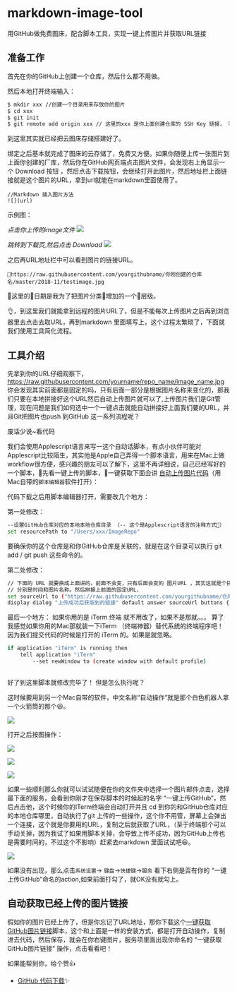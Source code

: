# markdown-image-tool
用GitHub做免费图床，配合脚本工具，实现一键上传图片并获取URL链接

## 准备工作
首先在你的GitHub上创建一个仓库，然后什么都不用做。

然后本地打开终端输入：

```bash
$ mkdir xxx //创建一个目录用来存放你的图片
$ cd xxx 
$ git init 
$ git remote add origin xxx // 这里的xxx 是你上面创建仓库的 SSH Key 链接， 不要用HTTPS那个地址，那个每次需要输入密码，这个是要关联你的GitHub远程仓库用的
```
到这里其实就已经把云图床存储搭建好了。

绑定之后基本就完成了图床的云存储了，免费又方便。如果你随便上传一张图片到上面你创建的厂库，然后你在GitHub网页端点击图片文件，会发现右上角显示一个 Download 按钮 ，然后点击下载按钮，会继续打开此图片，然后地址栏上面链接就是这个图片的URL，拿到url就能在markdown里面使用了。
```
//Markdown 插入图片方法
![](url)
```

示例图：

*点击你上传的image文件*
![](https://raw.githubusercontent.com/AssassinZF/MDImageRepo/master/2018-11/jietu1.png)

*跳转到下载页,然后点击 Download*
![](https://raw.githubusercontent.com/AssassinZF/MDImageRepo/master/2018-11/jietu2.png)

之后再URL地址栏中可以看到图片的链接URL。

```
https://raw.githubusercontent.com/yourgithubname/你刚创建的仓库名/master/2018-11/testimage.jpg
```

这里的日期是我为了把图片分类增加的一个层级。

👌，到这里我们就能拿到远程的图片URL了，但是不能每次上传图片之后再到浏览器里去点击去取URL，再到markdown 里面填写上，这个过程太繁琐了，下面就我们使用工具简化流程。

## 工具介绍

先拿到你的URL仔细观察下，https://raw.githubusercontent.com/yourname/repo_name/image_name.jpg 你会发现其实前面都是固定的吗，只有后面一部分是根据图片名称来变化的，那我们只要在本地拼接好这个URL然后自动上传图片就可以了,上传图片我们是Git管理，现在问题是我们如何选中一个一键点击就能自动拼接好上面我们要的URL，并且Git把图片也push 到GitHub 这一系列流程呢？

废话少说~看代码
 
我们会使用Applescript语言来写一这个自动话脚本，有点小伙伴可能对Applescript比较陌生，其实他是Apple自己弄得一个脚本语言，用来在Mac上做workflow很方便，感兴趣的朋友可以了解下，这里不再详细说，自己已经写好的一个脚本，先看一键上传的脚本，一键获取下面会讲 [自动上传图片代码](https://github.com/AssassinZF/Markdown-Image-tool)（用Mac自带的`脚本编辑器`软件打开）：

代码下载之后用脚本编辑器打开，需要改几个地方：

第一处修改：

```bash
--设置GitHub仓库对应的本地本地仓库目录 （-- 这个是Applescript语言的注释方式）
set resourcePath to "/Users/xxx/ImageRepo" 
```
要确保你的这个仓库是和你GitHub仓库是关联的，就是在这个目录可以执行 git add / git push 这些命令的。

第二处修改：

```bash
// 下面的 URL 就要换成上面讲的，前面不会变，只有后面会变的 图片URL ，其实这就是个拼接语句，后面的 currentDatePath 和  uploadFileName
// 分别是时间和图片名称。然后拼接上前面的固定URL，
set sourceUrl to ("https://raw.githubusercontent.com/yourgithubname/仓库名/master/" & currentDatePath & "/" & uploadFileName)
display dialog "上传成功后获取到的链接" default answer sourceUrl buttons {"复制", "关闭"} default button 1 with title "提示" with icon note
```

最后一个地方： 如果你用的是 iTerm 终端 就不用改了，如果不是那就。。。 算了我感觉如果你用的Mac那就装一下iTerm （终端神器）替代系统的终端程序吧！
因为我们提交代码的时候是打开的 iTerm 的。如果是就忽略。
```bash
if application "iTerm" is running then
	tell application "iTerm"
		--set newWindow to (create window with default profile)
		
```
好了到这里脚本就修改完毕了！ 但是怎么执行呢？

这时候要用到另一个Mac自带的软件，中文名称“自动操作”就是那个白色机器人拿一个火箭筒的那个😆。

![](https://raw.githubusercontent.com/AssassinZF/MDImageRepo/master/2018-11/Jietu20181121-200555.jpg)

打开之后按图操作：

![](https://raw.githubusercontent.com/AssassinZF/MDImageRepo/master/2018-11/Jietu20181121-200717.jpg)

![](https://raw.githubusercontent.com/AssassinZF/MDImageRepo/master/2018-11/Jietu20181121-200932.jpg)

![](https://raw.githubusercontent.com/AssassinZF/MDImageRepo/master/2018-11/Jietu20181121-201059.jpg)


如果一些顺利那么你就可以试试随便在你的文件夹中选择一个图片邮件点击，选择最下面的服务，会看到你刚才在保存脚本的时候起的名字 “一键上传GitHub”，然后点击他，这个时候你的ITerm终端会自动打开并且 cd 到你的和GitHub仓库对应的本地仓库哪里，自动执行了git 上传的一些操作，这个你不用管，屏幕上会弹出一个连接，这个就是你要用的URL，复制之后就获取了URL，（至于终端那个可以手动关掉，因为我试了如果用脚本关掉，会导致上传不成功，因为GitHub上传也是需要时间的，不过这个不影响）赶紧去markdown 里面试试吧😆。

![](https://raw.githubusercontent.com/AssassinZF/MDImageRepo/master/2018-11/Jietu20181122-085531.jpg)

如果没有出现，那么点击`系统设置`-> `键盘`->`快捷键`->`服务` 看下右侧是否有你的 “一键上传GitHub”命名的action,如果前面打勾了，就OK没有就勾上。

## 自动获取已经上传的图片链接

假如你的图片已经上传了，但是你忘记了URL地址，那你下载这个[一键获取GitHub图片链接](https://github.com/AssassinZF/Markdown-Image-tool)脚本，这个和上面是一样的安装方式，都是打开自动操作，复制进去代码，然后保存，就会在你右键图片，服务项里面出现你命名的 “一键获取GitHub图片链接” 操作，点击看看吧！

如果能帮到你，给个赞👍

- [GitHub 代码下载](https://github.com/AssassinZF/markdown-image-tool)✨



